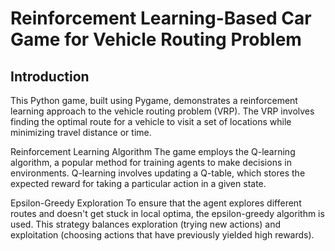 # Reinforcement Learning-Based Car Game for Vehicle Routing Problem

## Introduction
This Python game, built using Pygame, demonstrates a reinforcement learning approach to the vehicle routing problem (VRP). The VRP involves finding the optimal route for a vehicle to visit a set of locations while minimizing travel distance or time.

Reinforcement Learning Algorithm
The game employs the Q-learning algorithm, a popular method for training agents to make decisions in environments. Q-learning involves updating a Q-table, which stores the expected reward for taking a particular action in a given state.

Epsilon-Greedy Exploration
To ensure that the agent explores different routes and doesn't get stuck in local optima, the epsilon-greedy algorithm is used. This strategy balances exploration (trying new actions) and exploitation (choosing actions that have previously yielded high rewards).
